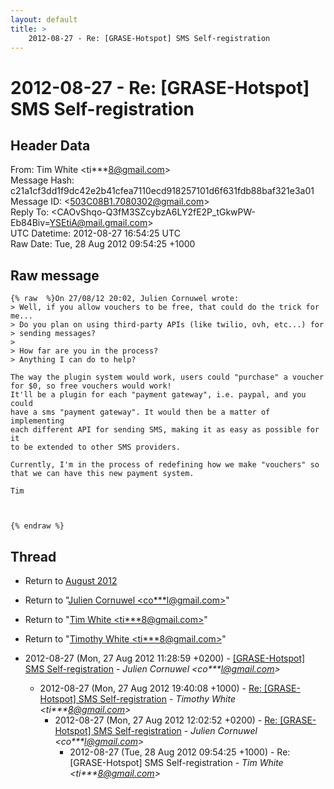 ```yaml
---
layout: default
title: >
    2012-08-27 - Re: [GRASE-Hotspot] SMS Self-registration
---
```


# 2012-08-27 - Re: [GRASE-Hotspot] SMS Self-registration

## Header Data

From: Tim White \<ti***8@gmail.com\><br>
Message Hash: c21a1cf3dd1f9dc42e2b41cfea7110ecd918257101d6f631fdb88baf321e3a01<br>
Message ID: \<503C08B1.7080302@gmail.com\><br>
Reply To: \<CAOvShqo-Q3fM3SZcybzA6LY2fE2P_tGkwPW-Eb84Biv=YSEtiA@mail.gmail.com\><br>
UTC Datetime: 2012-08-27 16:54:25 UTC<br>
Raw Date: Tue, 28 Aug 2012 09:54:25 +1000<br>

## Raw message

```
{% raw  %}On 27/08/12 20:02, Julien Cornuwel wrote:
> Well, if you allow vouchers to be free, that could do the trick for me...
> Do you plan on using third-party APIs (like twilio, ovh, etc...) for
> sending messages?
>
> How far are you in the process?
> Anything I can do to help?

The way the plugin system would work, users could "purchase" a voucher 
for $0, so free vouchers would work!
It'll be a plugin for each "payment gateway", i.e. paypal, and you could 
have a sms "payment gateway". It would then be a matter of implementing 
each different API for sending SMS, making it as easy as possible for it 
to be extended to other SMS providers.

Currently, I'm in the process of redefining how we make "vouchers" so 
that we can have this new payment system.

Tim



{% endraw %}
```

## Thread

+ Return to [August 2012](/archive/2012/08)

+ Return to "[Julien Cornuwel <co***l<span>@</span>gmail.com>](/authors/co___l_at_gmail_com)"
+ Return to "[Tim White <ti***8<span>@</span>gmail.com>](/authors/ti___8_at_gmail_com)"
+ Return to "[Timothy White <ti***8<span>@</span>gmail.com>](/authors/ti___8_at_gmail_com)"

+ 2012-08-27 (Mon, 27 Aug 2012 11:28:59 +0200) - [[GRASE-Hotspot] SMS Self-registration](/archive/2012/08/25cae152a2ea613c8efde3b7c34c59a43430622df50477e088286c84f3045def) - _Julien Cornuwel \<co***l@gmail.com\>_
  + 2012-08-27 (Mon, 27 Aug 2012 19:40:08 +1000) - [Re: [GRASE-Hotspot] SMS Self-registration](/archive/2012/08/f270d0c242d49413f5e1173b0b37c155459281515053ac243b7dd8d9cdb0d6d5) - _Timothy White \<ti***8@gmail.com\>_
    + 2012-08-27 (Mon, 27 Aug 2012 12:02:52 +0200) - [Re: [GRASE-Hotspot] SMS Self-registration](/archive/2012/08/16852b8e549b6538b5d05b68f8451aefb1796a7b4e4bd130d8f1c02a2da1c28b) - _Julien Cornuwel \<co***l@gmail.com\>_
      + 2012-08-27 (Tue, 28 Aug 2012 09:54:25 +1000) - Re: [GRASE-Hotspot] SMS Self-registration - _Tim White \<ti***8@gmail.com\>_

